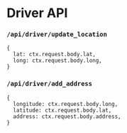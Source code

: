 # Driver API

### `/api/driver/update_location`
```
{
  lat: ctx.request.body.lat,
  long: ctx.request.body.long,
}
```

### `/api/driver/add_address`
```
{
  longitude: ctx.request.body.long,
  latitude: ctx.request.body.lat,
  address: ctx.request.body.address,
}
```
